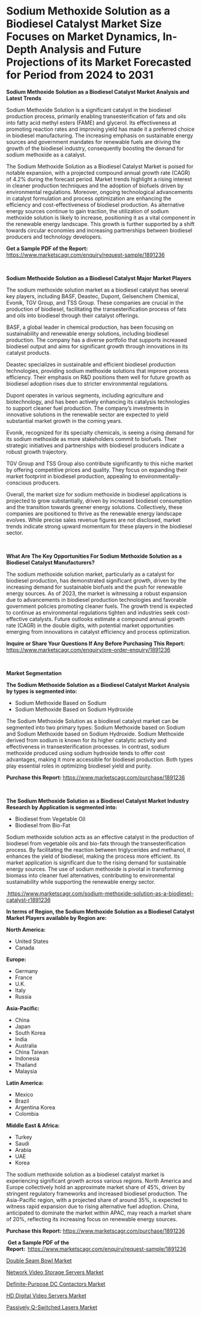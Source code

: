 <p><h1>Sodium Methoxide Solution as a Biodiesel Catalyst Market Size Focuses on Market Dynamics, In-Depth Analysis and Future Projections of its Market Forecasted for Period from 2024 to 2031</h1></p><p><strong>Sodium Methoxide Solution as a Biodiesel Catalyst Market Analysis and Latest Trends</strong></p>
<p><p>Sodium Methoxide Solution is a significant catalyst in the biodiesel production process, primarily enabling transesterification of fats and oils into fatty acid methyl esters (FAME) and glycerol. Its effectiveness at promoting reaction rates and improving yield has made it a preferred choice in biodiesel manufacturing. The increasing emphasis on sustainable energy sources and government mandates for renewable fuels are driving the growth of the biodiesel industry, consequently boosting the demand for sodium methoxide as a catalyst.</p><p>The Sodium Methoxide Solution as a Biodiesel Catalyst Market is poised for notable expansion, with a projected compound annual growth rate (CAGR) of 4.2% during the forecast period. Market trends highlight a rising interest in cleaner production techniques and the adoption of biofuels driven by environmental regulations. Moreover, ongoing technological advancements in catalyst formulation and process optimization are enhancing the efficiency and cost-effectiveness of biodiesel production. As alternative energy sources continue to gain traction, the utilization of sodium methoxide solution is likely to increase, positioning it as a vital component in the renewable energy landscape. This growth is further supported by a shift towards circular economies and increasing partnerships between biodiesel producers and technology developers.</p></p>
<p><strong>Get a Sample PDF of the Report:&nbsp;</strong> <a href="https://www.marketscagr.com/enquiry/request-sample/1891236?utm_campaign=1801&utm_medium=2&utm_source=Github&utm_content=ia&utm_term=24102024&utm_id=sodium-methoxide-solution-as-a-biodiesel-catalyst">https://www.marketscagr.com/enquiry/request-sample/1891236</a></p>
<p>&nbsp;</p>
<p><strong>Sodium Methoxide Solution as a Biodiesel Catalyst Major Market Players</strong></p>
<p><p>The sodium methoxide solution market as a biodiesel catalyst has several key players, including BASF, Deastec, Dupont, Gelsenchem Chemical, Evonik, TGV Group, and TSS Group. These companies are crucial in the production of biodiesel, facilitating the transesterification process of fats and oils into biodiesel through their catalyst offerings.</p><p>BASF, a global leader in chemical production, has been focusing on sustainability and renewable energy solutions, including biodiesel production. The company has a diverse portfolio that supports increased biodiesel output and aims for significant growth through innovations in its catalyst products.</p><p>Deastec specializes in sustainable and efficient biodiesel production technologies, providing sodium methoxide solutions that improve process efficiency. Their emphasis on R&D positions them well for future growth as biodiesel adoption rises due to stricter environmental regulations.</p><p>Dupont operates in various segments, including agriculture and biotechnology, and has been actively enhancing its catalysis technologies to support cleaner fuel production. The company’s investments in innovative solutions in the renewable sector are expected to yield substantial market growth in the coming years.</p><p>Evonik, recognized for its specialty chemicals, is seeing a rising demand for its sodium methoxide as more stakeholders commit to biofuels. Their strategic initiatives and partnerships with biodiesel producers indicate a robust growth trajectory.</p><p>TGV Group and TSS Group also contribute significantly to this niche market by offering competitive prices and quality. They focus on expanding their market footprint in biodiesel production, appealing to environmentally-conscious producers.</p><p>Overall, the market size for sodium methoxide in biodiesel applications is projected to grow substantially, driven by increased biodiesel consumption and the transition towards greener energy solutions. Collectively, these companies are positioned to thrive as the renewable energy landscape evolves. While precise sales revenue figures are not disclosed, market trends indicate strong upward momentum for these players in the biodiesel sector.</p></p>
<p>&nbsp;</p>
<p><strong>What Are The Key Opportunities For Sodium Methoxide Solution as a Biodiesel Catalyst Manufacturers?</strong></p>
<p><p>The sodium methoxide solution market, particularly as a catalyst for biodiesel production, has demonstrated significant growth, driven by the increasing demand for sustainable biofuels and the push for renewable energy sources. As of 2023, the market is witnessing a robust expansion due to advancements in biodiesel production technologies and favorable government policies promoting cleaner fuels. The growth trend is expected to continue as environmental regulations tighten and industries seek cost-effective catalysts. Future outlooks estimate a compound annual growth rate (CAGR) in the double digits, with potential market opportunities emerging from innovations in catalyst efficiency and process optimization.</p></p>
<p><strong>Inquire or Share Your Questions If Any Before Purchasing This Report:</strong> <a href="https://www.marketscagr.com/enquiry/pre-order-enquiry/1891236?utm_campaign=1801&utm_medium=2&utm_source=Github&utm_content=ia&utm_term=24102024&utm_id=sodium-methoxide-solution-as-a-biodiesel-catalyst">https://www.marketscagr.com/enquiry/pre-order-enquiry/1891236</a></p>
<p>&nbsp;</p>
<p><strong>Market Segmentation</strong></p>
<p><strong>The Sodium Methoxide Solution as a Biodiesel Catalyst Market Analysis by types is segmented into:</strong></p>
<p><ul><li>Sodium Methoxide Based on Sodium</li><li>Sodium Methoxide Based on Sodium Hydroxide</li></ul></p>
<p><p>The Sodium Methoxide Solution as a biodiesel catalyst market can be segmented into two primary types: Sodium Methoxide based on Sodium and Sodium Methoxide based on Sodium Hydroxide. Sodium Methoxide derived from sodium is known for its higher catalytic activity and effectiveness in transesterification processes. In contrast, sodium methoxide produced using sodium hydroxide tends to offer cost advantages, making it more accessible for biodiesel production. Both types play essential roles in optimizing biodiesel yield and purity.</p></p>
<p><strong>Purchase this Report:&nbsp;</strong><a href="https://www.marketscagr.com/purchase/1891236?utm_campaign=1801&utm_medium=2&utm_source=Github&utm_content=ia&utm_term=24102024&utm_id=sodium-methoxide-solution-as-a-biodiesel-catalyst">https://www.marketscagr.com/purchase/1891236</a></p>
<p>&nbsp;</p>
<p><strong>The Sodium Methoxide Solution as a Biodiesel Catalyst Market Industry Research by Application is segmented into:</strong></p>
<p><ul><li>Biodiesel from Vegetable Oil</li><li>Biodiesel from Bio-Fat</li></ul></p>
<p><p>Sodium methoxide solution acts as an effective catalyst in the production of biodiesel from vegetable oils and bio-fats through the transesterification process. By facilitating the reaction between triglycerides and methanol, it enhances the yield of biodiesel, making the process more efficient. Its market application is significant due to the rising demand for sustainable energy sources. The use of sodium methoxide is pivotal in transforming biomass into cleaner fuel alternatives, contributing to environmental sustainability while supporting the renewable energy sector.</p></p>
<p><a href="https://www.marketscagr.com/sodium-methoxide-solution-as-a-biodiesel-catalyst-r1891236?utm_campaign=1801&utm_medium=2&utm_source=Github&utm_content=ia&utm_term=24102024&utm_id=sodium-methoxide-solution-as-a-biodiesel-catalyst">&nbsp;https://www.marketscagr.com/sodium-methoxide-solution-as-a-biodiesel-catalyst-r1891236</a></p>
<p><strong>In terms of Region, the Sodium Methoxide Solution as a Biodiesel Catalyst Market Players available by Region are:</strong></p>
<p>
    <p> <strong> North America: </strong>
        <ul>
            <li>United States</li>
            <li>Canada</li>
        </ul>
        </p> 
    <p> <strong> Europe: </strong>
        <ul>
            <li>Germany</li>
            <li>France</li>
            <li>U.K.</li>
            <li>Italy</li>
            <li>Russia</li>
        </ul>
        </p> 
    <p> <strong> Asia-Pacific: </strong>
        <ul>
            <li>China</li>
            <li>Japan</li>
            <li>South Korea</li>
            <li>India</li>
            <li>Australia</li>
            <li>China Taiwan</li>
            <li>Indonesia</li>
            <li>Thailand</li>
            <li>Malaysia</li>
        </ul>
        </p> 
    <p> <strong> Latin America: </strong>
        <ul>
            <li>Mexico</li>
            <li>Brazil</li>
            <li>Argentina Korea</li>
            <li>Colombia</li>
        </ul>
        </p> 
    <p> <strong> Middle East & Africa: </strong>
        <ul>
            <li>Turkey</li>
            <li>Saudi</li>
            <li>Arabia</li>
            <li>UAE</li>
            <li>Korea</li>
        </ul>
    </p>
    </p>
<p><p>The sodium methoxide solution as a biodiesel catalyst market is experiencing significant growth across various regions. North America and Europe collectively hold an approximate market share of 45%, driven by stringent regulatory frameworks and increased biodiesel production. The Asia-Pacific region, with a projected share of around 35%, is expected to witness rapid expansion due to rising alternative fuel adoption. China, anticipated to dominate the market within APAC, may reach a market share of 20%, reflecting its increasing focus on renewable energy sources.</p></p>
<p><strong>Purchase this Report: </strong><a href="https://www.marketscagr.com/purchase/1891236?utm_campaign=1801&utm_medium=2&utm_source=Github&utm_content=ia&utm_term=24102024&utm_id=sodium-methoxide-solution-as-a-biodiesel-catalyst">https://www.marketscagr.com/purchase/1891236</a></p>
<p>&nbsp;<strong>Get a Sample PDF of the Report:&nbsp;&nbsp;</strong><a href="https://www.marketscagr.com/enquiry/request-sample/1891236?utm_campaign=1801&utm_medium=2&utm_source=Github&utm_content=ia&utm_term=24102024&utm_id=sodium-methoxide-solution-as-a-biodiesel-catalyst">https://www.marketscagr.com/enquiry/request-sample/1891236</a></p>
<p><strong></strong></p>
<p><p><a href="https://github.com/DRIVERKAPAUL/Market-Research-Report-List-1/blob/main/double-seam-bowl-market.md?utm_campaign=1801&utm_medium=2&utm_source=Github&utm_content=ia&utm_term=24102024&utm_id=sodium-methoxide-solution-as-a-biodiesel-catalyst">Double Seam Bowl Market</a></p><p><a href="https://www.linkedin.com/pulse/unveiling-market-trends-global-network-video-storage-servers-niunf?utm_campaign=1801&utm_medium=2&utm_source=Github&utm_content=ia&utm_term=24102024&utm_id=sodium-methoxide-solution-as-a-biodiesel-catalyst">Network Video Storage Servers Market</a></p><p><a href="https://www.linkedin.com/pulse/definite-purpose-dc-contactors-market-segmentation-tzkoc?utm_campaign=1801&utm_medium=2&utm_source=Github&utm_content=ia&utm_term=24102024&utm_id=sodium-methoxide-solution-as-a-biodiesel-catalyst">Definite-Purpose DC Contactors Market</a></p><p><a href="https://www.linkedin.com/pulse/influencing-factors-hd-digital-video-servers-market-insights-fkpff?utm_campaign=1801&utm_medium=2&utm_source=Github&utm_content=ia&utm_term=24102024&utm_id=sodium-methoxide-solution-as-a-biodiesel-catalyst">HD Digital Video Servers Market</a></p><p><a href="https://www.linkedin.com/pulse/passively-q-switched-lasers-market-matrix-applications-types-xhbxc?utm_campaign=1801&utm_medium=2&utm_source=Github&utm_content=ia&utm_term=24102024&utm_id=sodium-methoxide-solution-as-a-biodiesel-catalyst">Passively Q-Switched Lasers Market</a></p></p>